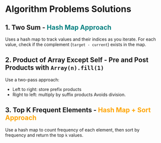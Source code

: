 # Algorithm Problems Solutions

## 1. Two Sum - <span style="color: teal;">Hash Map Approach</span>
Uses a hash map to track values and their indices as you iterate. For each value, check if the complement (`target - current`) exists in the map.

## 2. Product of Array Except Self - Pre and Post Products with `Array(n).fill(1)`
Use a two-pass approach:
- Left to right: store prefix products
- Right to left: multiply by suffix products
Avoids division.

## 3. Top K Frequent Elements - <span style="color: orange;">Hash Map + Sort Approach</span>
Use a hash map to count frequency of each element, then sort by frequency and return the top `k` values.

